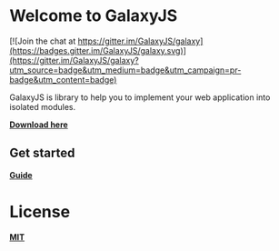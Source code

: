 # Welcome to GalaxyJS

[![Join the chat at https://gitter.im/GalaxyJS/galaxy](https://badges.gitter.im/GalaxyJS/galaxy.svg)](https://gitter.im/GalaxyJS/galaxy?utm_source=badge&utm_medium=badge&utm_campaign=pr-badge&utm_content=badge)

GalaxyJS is library to help you to implement your web application into isolated modules.

**[Download here](https://github.com/GalaxyJS/galaxy/releases/tag/v1.0.0)**

## Get started

**[Guide](http://galaxyjs.github.io/#guide)**

# License 
**[MIT](https://opensource.org/licenses/MIT)**
